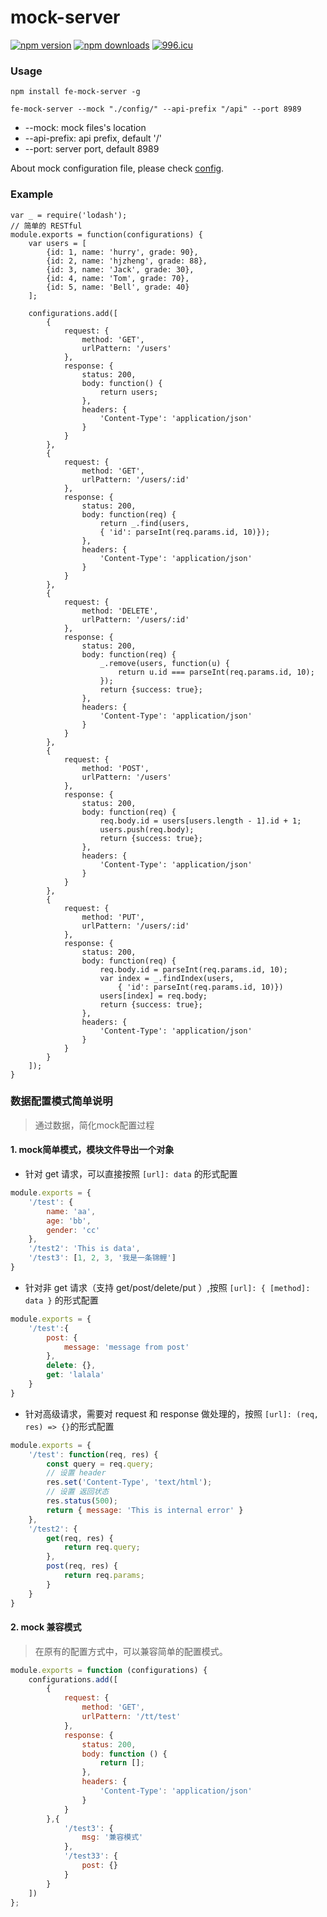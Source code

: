 # mock-server

[![npm version](https://img.shields.io/npm/v/fe-mock-server.svg?style=flat-square)](https://www.npmjs.com/package/fe-mock-server)
[![npm downloads](https://img.shields.io/npm/dt/fe-mock-server.svg?style=flat-square)](https://www.npmjs.com/package/fe-mock-server)
[![996.icu](https://img.shields.io/badge/link-996.icu-red.svg)](https://996.icu)

### Usage

```shell
npm install fe-mock-server -g
```

```shell
fe-mock-server --mock "./config/" --api-prefix "/api" --port 8989
```

- --mock:  mock files's location
- --api-prefix: api prefix, default '/'
- --port: server port, default 8989

About mock configuration file, please check [config](https://github.com/hjzheng/mock-server/tree/master/conf).


### Example

```
var _ = require('lodash');
// 简单的 RESTful
module.exports = function(configurations) {
	var users = [
		{id: 1, name: 'hurry', grade: 90},
		{id: 2, name: 'hjzheng', grade: 88},
		{id: 3, name: 'Jack', grade: 30},
		{id: 4, name: 'Tom', grade: 70},
		{id: 5, name: 'Bell', grade: 40}
	];

	configurations.add([
		{
			request: {
				method: 'GET',
				urlPattern: '/users'
			},
			response: {
				status: 200,
				body: function() {
					return users;
				},
				headers: {
					'Content-Type': 'application/json'
				}
			}
		},
		{
			request: {
				method: 'GET',
				urlPattern: '/users/:id'
			},
			response: {
				status: 200,
				body: function(req) {
					return _.find(users,
					{ 'id': parseInt(req.params.id, 10)});
				},
				headers: {
					'Content-Type': 'application/json'
				}
			}
		},
		{
			request: {
				method: 'DELETE',
				urlPattern: '/users/:id'
			},
			response: {
				status: 200,
				body: function(req) {
					_.remove(users, function(u) {
						return u.id === parseInt(req.params.id, 10);
					});
					return {success: true};
				},
				headers: {
					'Content-Type': 'application/json'
				}
			}
		},
		{
			request: {
				method: 'POST',
				urlPattern: '/users'
			},
			response: {
				status: 200,
				body: function(req) {
					req.body.id = users[users.length - 1].id + 1;
					users.push(req.body);
					return {success: true};
				},
				headers: {
					'Content-Type': 'application/json'
				}
			}
		},
		{
			request: {
				method: 'PUT',
				urlPattern: '/users/:id'
			},
			response: {
				status: 200,
				body: function(req) {
					req.body.id = parseInt(req.params.id, 10);
					var index = _.findIndex(users,
					    { 'id': parseInt(req.params.id, 10)})
					users[index] = req.body;
					return {success: true};
				},
				headers: {
					'Content-Type': 'application/json'
				}
			}
		}
	]);
}
```

### 数据配置模式简单说明

> 通过数据，简化mock配置过程

#### 1. mock简单模式，模块文件导出一个对象

+ 针对 get 请求，可以直接按照 `[url]: data` 的形式配置
```javascript
module.exports = {
	'/test': {
		name: 'aa',
		age: 'bb',
		gender: 'cc'
	},
	'/test2': 'This is data',
	'/test3': [1, 2, 3, '我是一条锦鲤']
}
```

+ 针对非 get 请求（支持 get/post/delete/put ）,按照 `[url]: { [method]: data }` 的形式配置
```javascript
module.exports = {
	'/test':{
		post: {
			message: 'message from post'
		},
		delete: {},
		get: 'lalala'
	}
}
```

+ 针对高级请求，需要对 request 和 response 做处理的，按照 `[url]: (req, res) => {}`的形式配置

```javascript
module.exports = {
	'/test': function(req, res) {
		const query = req.query;
		// 设置 header
		res.set('Content-Type', 'text/html');
		// 设置 返回状态
		res.status(500);
		return { message: 'This is internal error' }
	},
	'/test2': {
		get(req, res) {
			return req.query;
		},
		post(req, res) {
			return req.params;
		}
	}
}
```

#### 2. mock 兼容模式
> 在原有的配置方式中，可以兼容简单的配置模式。

```javascript
module.exports = function (configurations) {
	configurations.add([
		{
			request: {
				method: 'GET',
				urlPattern: '/tt/test'
			},
			response: {
				status: 200,
				body: function () {
					return [];
				},
				headers: {
					'Content-Type': 'application/json'
				}
			}
		},{
			'/test3': {
				msg: '兼容模式'
			},
			'/test33': {
				post: {}
			}
		}
	])
};
```
